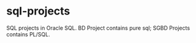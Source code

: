# sql-projects
SQL projects in Oracle SQL.
BD Project contains pure sql; SGBD Projects contains PL/SQL.